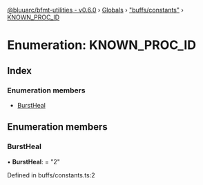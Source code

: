 [@bluuarc/bfmt-utilities - v0.6.0](../README.md) › [Globals](../globals.md) › ["buffs/constants"](../modules/_buffs_constants_.md) › [KNOWN_PROC_ID](_buffs_constants_.known_proc_id.md)

# Enumeration: KNOWN_PROC_ID

## Index

### Enumeration members

* [BurstHeal](_buffs_constants_.known_proc_id.md#burstheal)

## Enumeration members

###  BurstHeal

• **BurstHeal**: = "2"

Defined in buffs/constants.ts:2
